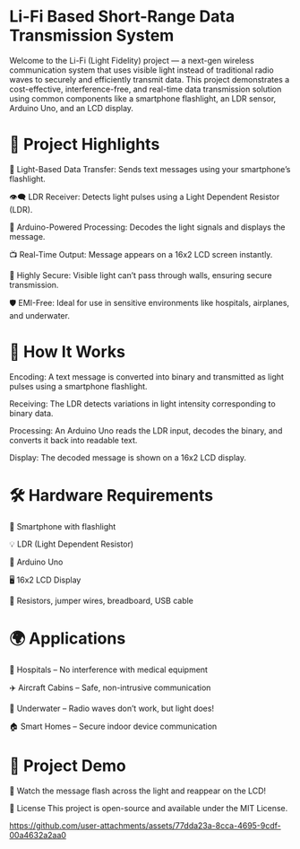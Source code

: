 # Li-Fi Based Short-Range Data Transmission System

Welcome to the Li-Fi (Light Fidelity) project — a next-gen wireless communication system that uses visible light instead of traditional radio waves to securely and efficiently transmit data. This project demonstrates a cost-effective, interference-free, and real-time data transmission solution using common components like a smartphone flashlight, an LDR sensor, Arduino Uno, and an LCD display.


# 🚀 Project Highlights


📲 Light-Based Data Transfer: Sends text messages using your smartphone’s flashlight.

👁️‍🗨️ LDR Receiver: Detects light pulses using a Light Dependent Resistor (LDR).

🔧 Arduino-Powered Processing: Decodes the light signals and displays the message.

📺 Real-Time Output: Message appears on a 16x2 LCD screen instantly.

🔐 Highly Secure: Visible light can’t pass through walls, ensuring secure transmission.

🛡️ EMI-Free: Ideal for use in sensitive environments like hospitals, airplanes, and underwater.



# 🧠 How It Works


Encoding: A text message is converted into binary and transmitted as light pulses using a smartphone flashlight.

Receiving: The LDR detects variations in light intensity corresponding to binary data.

Processing: An Arduino Uno reads the LDR input, decodes the binary, and converts it back into readable text.

Display: The decoded message is shown on a 16x2 LCD display.



# 🛠️ Hardware Requirements


🔦 Smartphone with flashlight

💡 LDR (Light Dependent Resistor)

🧠 Arduino Uno

🖥️ 16x2 LCD Display

🔌 Resistors, jumper wires, breadboard, USB cable



# 🌍 Applications


🏥 Hospitals – No interference with medical equipment

✈️ Aircraft Cabins – Safe, non-intrusive communication

🌊 Underwater – Radio waves don’t work, but light does!

🏠 Smart Homes – Secure indoor device communication



# 📸 Project Demo


💬 Watch the message flash across the light and reappear on the LCD!


📄 License
This project is open-source and available under the MIT License.

https://github.com/user-attachments/assets/77dda23a-8cca-4695-9cdf-00a4632a2aa0






